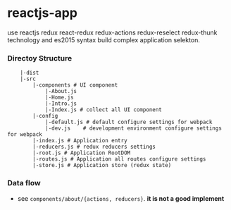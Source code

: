 # reactjs-app
use reactjs redux react-redux redux-actions redux-reselect redux-thunk technology and es2015 syntax build complex application selekton.


### Directoy Structure

        |-dist
        |-src
            |-components # UI component
                |-About.js
                |-Home.js
                |-Intro.js
                |-Index.js # collect all UI component
            |-config
                |-default.js # default configure settings for webpack
                |-dev.js    # development environment configure settings for webpack
            |-index.js # Application entry
            |-reducers.js # redux reducers settings
            |-root.js # Application RootDOM
            |-routes.js # Application all routes configure settings
            |-store.js # Application store (redux state)


### Data flow

* see `components/about/{actions, reducers}`. **it is not a good implement**


